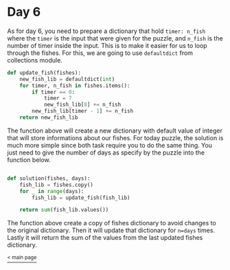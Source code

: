 # Day 6

As for day 6, you need to prepare a dictionary that hold `timer: n_fish` where the `timer` is the input that were given for the puzzle, and `n_fish` is the number of timer inside the input. This is to make it easier for us to loop through the fishes. For this, we are going to use `defaultdict` from collections module.

```python
def update_fish(fishes):
    new_fish_lib = defaultdict(int)
    for timer, n_fish in fishes.items():
        if timer == 0:
            timer = 7
            new_fish_lib[8] += n_fish
        new_fish_lib[timer - 1] += n_fish
    return new_fish_lib
```

The function above will create a new dictionary with default value of integer that will store informations about our fishes. For today puzzle, the solution is much more simple since both task require you to do the same thing. You just need to give the number of days as specify by the puzzle into the function below.

```python

def solution(fishes, days):
    fish_lib = fishes.copy()
    for _ in range(days):
        fish_lib = update_fish(fish_lib)

    return sum(fish_lib.values())

```

The function above create a copy of fishes dictionary to avoid changes to the original dictionary. Then it will update that dictionary for `n=days` times. Lastly it will return the sum of the values from the last updated fishes dictionary.

[<sup>< main page](../README.md#My-Attempt-in-AoC-2021)
